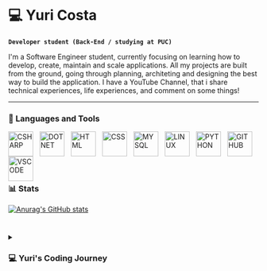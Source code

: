 # 💻 Yuri Costa

**`Developer student (Back-End / studying at PUC)`**

I'm a Software Engineer student, currently focusing on learning how to develop, create, maintain and scale applications. All my projects are built from the ground, going through planning, architeting and designing the best way to build the application. I have a YouTube Channel, that i share technical experiences, life experiences, and comment on some things!

---

### 🧰 Languages and Tools

<img align="left" alt="CSHARP" width="50px" style="padding-right:10px;" src="https://cdn.jsdelivr.net/gh/devicons/devicon@latest/icons/csharp/csharp-original.svg" />
<img align="left" alt="DOTNET" width="50px" style="padding-right:10px;" src="https://cdn.jsdelivr.net/gh/devicons/devicon@latest/icons/dot-net/dot-net-plain-wordmark.svg" />
<img align="left" alt="HTML" width="50px" style="padding-right:10px;" src="https://cdn.jsdelivr.net/gh/devicons/devicon@latest/icons/html5/html5-original.svg" />
<img align="left" alt="CSS" width="50px" style="padding-right:10px;" src="https://cdn.jsdelivr.net/gh/devicons/devicon@latest/icons/css3/css3-original.svg" />
<img align="left" alt="MYSQL" width="50px" style="padding-right:10px;" src="https://cdn.jsdelivr.net/gh/devicons/devicon@latest/icons/mysql/mysql-original-wordmark.svg" />
<img align="left" alt="LINUX" width="50px" style="padding-right:10px;" src="https://cdn.jsdelivr.net/gh/devicons/devicon@latest/icons/linux/linux-original.svg" />
<img align="left" alt="PYTHON" width="50px" style="padding-right:10px;" src="https://cdn.jsdelivr.net/gh/devicons/devicon@latest/icons/python/python-plain.svg" />
<img align="left" alt="GITHUB" width="50px" style="padding-right:10px;" src="https://cdn.jsdelivr.net/gh/devicons/devicon@latest/icons/github/github-original.svg" />
<img align="left" alt="VSCODE" width="50px" style="padding-down:10px;" src="https://cdn.jsdelivr.net/gh/devicons/devicon@latest/icons/vscode/vscode-original.svg" />
<br />


<br><br>

#

### 📊 Stats

[![Anurag's GitHub stats](https://github-readme-stats.vercel.app/api?username=Yuri-Costa09)](https://github.com/anuraghazra/github-readme-stats)

#

<details>
 <summary><h3>💻 Yuri's Coding Journey</h3></summary>
 I started my coding journey at the age of 16. I’ve always been fascinated by coding and programming—it felt almost magical to me. My first steps as a "developer" were humble; I created a (rather basic) HTML page.

At 17, I began diving deeper into programming, exploring the fundamentals of low-level programming. I learned about memory allocation in C, data structures, and how memory works, which gave me a solid foundation to grow from.

Since then, my focus has primarily been on Back-End development. I’ve worked on creating RESTful APIs, studying scalable architectures, and understanding system design principles.

Nowadays, I’m delving even further into advanced concepts, such as designing scalable applications that meet complex requirements. I absolutely love what I do, and I’m passionate about continuously improving and learning more.

I have ambitious goals for my career, and I work hard every day to achieve them!
 


